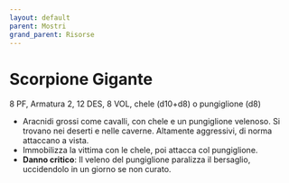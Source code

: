 ```yaml
---
layout: default
parent: Mostri
grand_parent: Risorse
---
```


# Scorpione Gigante

8 PF, Armatura 2, 12 DES, 8 VOL, chele (d10+d8) o pungiglione (d8)
- Aracnidi grossi come cavalli, con chele e un pungiglione velenoso. Si trovano nei deserti e nelle caverne. Altamente aggressivi, di norma attaccano a vista.
- Immobilizza la vittima con le chele, poi attacca col pungiglione.
- **Danno critico**: Il veleno del pungiglione paralizza il bersaglio, uccidendolo in un giorno se non curato.
